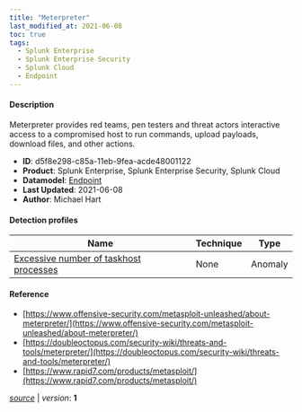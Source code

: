 ```yaml
---
title: "Meterpreter"
last_modified_at: 2021-06-08
toc: true
tags:
  - Splunk Enterprise
  - Splunk Enterprise Security
  - Splunk Cloud
  - Endpoint
---
```


#### Description

Meterpreter provides red teams, pen testers and threat actors interactive access to a compromised host to run commands, upload payloads, download files, and other actions.

- **ID**: d5f8e298-c85a-11eb-9fea-acde48001122
- **Product**: Splunk Enterprise, Splunk Enterprise Security, Splunk Cloud
- **Datamodel**: [Endpoint](https://docs.splunk.com/Documentation/CIM/latest/User/Endpoint)
- **Last Updated**: 2021-06-08
- **Author**: Michael Hart

#### Detection profiles

| Name        | Technique   | Type         |
| ----------- | ----------- |--------------|
| [Excessive number of taskhost processes](/endpoint/excessive_number_of_taskhost_processes/) | None | Anomaly |

#### Reference

* [https://www.offensive-security.com/metasploit-unleashed/about-meterpreter/](https://www.offensive-security.com/metasploit-unleashed/about-meterpreter/)
* [https://doubleoctopus.com/security-wiki/threats-and-tools/meterpreter/](https://doubleoctopus.com/security-wiki/threats-and-tools/meterpreter/)
* [https://www.rapid7.com/products/metasploit/](https://www.rapid7.com/products/metasploit/)



[_source_](https://github.com/splunk/security_content/tree/develop/stories/meterpreter.yml) | _version_: **1**